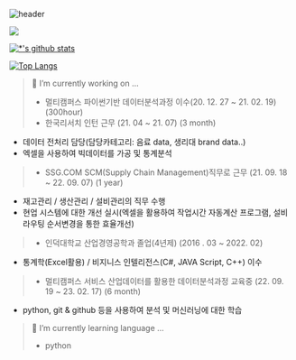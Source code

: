 ![header](https://capsule-render.vercel.app/api?type=wave&color=auto&height=300&section=header&text=세용의%20개발시간&fontSize=55)

<image src='image/루피울기.jpg'>

[![*'s github stats](https://github-readme-stats.vercel.app/api?username=pepper29)](https://github.com/pepper29)

[![Top Langs](https://github-readme-stats.vercel.app/api/top-langs/?username=pepper29)](https://github.com/pepper29/github-readme-stats)

> 🔭 I’m currently working on ...
> * 멀티캠퍼스 파이썬기반 데이터분석과정 이수(20. 12. 27 ~ 21. 02. 19) (300hour)
> * 한국리서치 인턴 근무 (21. 04 ~ 21. 07) (3 month)
  - 데이터 전처리 담당(담당카테고리: 음료 data, 생리대 brand data..)
  - 엑셀을 사용하여 빅데이터를 가공 및 통계분석
> * SSG.COM SCM(Supply Chain Management)직무로 근무 (21. 09. 18 ~ 22. 09. 07) (1 year)
  - 재고관리 / 생산관리 / 설비관리의 직무 수행
  - 현업 시스템에 대한 개선 실시(엑셀을 활용하여 작업시간 자동계산 프로그램, 설비 라우팅 순서변경을 통한 효율개선)
> * 인덕대학교 산업경영공학과 졸업(4년제) (2016 . 03 ~ 2022. 02)
  - 통계학(Excel활용) / 비지니스 인텔리전스(C#, JAVA Script, C++) 이수
> * 멀티캠퍼스 서비스 산업데이터를 활용한 데이터분석과정 교육중 (22. 09. 19 ~ 23. 02. 17) (6 month)
  - python, git & github 등을 사용하여 분석 및 머신러닝에 대한 학습

  
> 🌱 I’m currently learning language ...
> * python
  



  
  
<!--

 # 언어들 아이콘
![C](https://img.shields.io/badge/-C-123456?style=flat-square&logo=C&logoColor=black)
![자바](https://img.shields.io/badge/-자바-007396?style=flat&logo=Java&logoColor=ffffff)
![Spring](https://img.shields.io/badge/-Spring-6DB33F?style=for-the-badge&logo=Spring&logoColor=white)
![TypeScript](https://img.shields.io/badge/-TypeScript-3178C6?style=flat-square&logo=TypeScript&logoColor=white)
![Serverless](https://img.shields.io/badge/-Serverless-FD5750?style=flat-square&logo=Serverless&logoColor=magenta)
![MariaDB](https://img.shields.io/badge/-MariaDB-1F305F?style=flat-square&logo=mariadb&logoColor=white)



> 인용구 생성
> * 예시1
> * 예시2





~~~
print(`EX Ex Ex,,,`)
~~~
😏
😂
😡

# Hi there 👋
## Hi there 👋
### Hi there 👋
#### Hi there 👋
##### Hi there 👋

link:[네이버](https://www.naver.com)


---
**두껍게** <br>
*기울기* <br>
~~취소선~~ <br>

**pepper29/pepper29** is a ✨ _special_ ✨ repository because its `README.md` (this file) appears on your GitHub profile.

Here are some ideas to get you started:

- 🔭 I’m currently working on ...
- 🌱 I’m currently learning ...
- 👯 I’m looking to collaborate on ...
- 🤔 I’m looking for help with ...
- 💬 Ask me about ...
- 📫 How to reach me: ...
- 😄 Pronouns: ...
- ⚡ Fun fact: ...
-->


